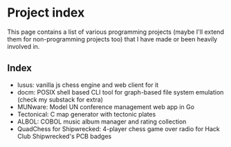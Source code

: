 # Project index

This page contains a list of various programming projects (maybe I'll extend them for non-programming projects too) that I have made or been heavily involved in.

## Index

- lusus: vanilla js chess engine and web client for it
- docm: POSIX shell based CLI tool for graph-based file system emulation (check my substack for extra)
- MUNware: Model UN conference management web app in Go
- Tectonical: C map generator with tectonic plates
- ALBOL: COBOL music album manager and rating collection
- QuadChess for Shipwrecked: 4-player chess game over radio for Hack Club Shipwrecked's PCB badges

